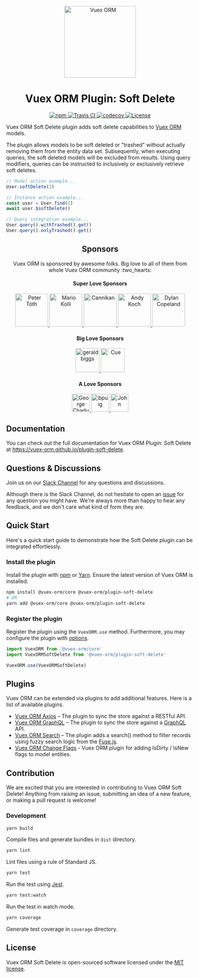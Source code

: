 <p align="center">
  <img width="192" src="https://github.com/vuex-orm/vuex-orm/raw/master/logo-vuex-orm.png" alt="Vuex ORM">
</p>

<h1 align="center">Vuex ORM Plugin: Soft Delete</h1>

<p align="center">
  <a href="https://www.npmjs.com/package/@vuex-orm/plugin-soft-delete">
    <img alt="npm" src="https://img.shields.io/npm/v/@vuex-orm/plugin-soft-delete?color=blue" alt="npm">
  </a>
  <a href="https://travis-ci.org/vuex-orm/plugin-soft-delete">
    <img src="https://travis-ci.org/vuex-orm/plugin-soft-delete.svg?branch=master" alt="Travis CI">
  </a>
  <a href="https://codecov.io/gh/vuex-orm/plugin-soft-delete">
    <img src="https://codecov.io/gh/vuex-orm/plugin-soft-delete/branch/master/graph/badge.svg" alt="codecov">
  </a>
  <a href="https://github.com/vuex-orm/plugin-soft-delete/blob/master/LICENSE.md">
    <img src="https://img.shields.io/npm/l/@vuex-orm/plugin-soft-delete.svg" alt="License">
  </a>
</p>

Vuex ORM Soft Delete plugin adds soft delete capabilities to [Vuex ORM](https://github.com/vuex-orm/vuex-orm) models.

The plugin allows models to be soft deleted or "trashed" without actually removing them from the entity data set. Subsequently, when executing queries, the soft deleted models will be excluded from results. Using query modifiers, queries can be instructed to inclusively or exclusively retrieve soft deletes.

```js
// Model action example...
User.softDelete(1)

// Instance action example...
const user = User.find(1)
await user.$softDelete()

// Query integration example...
User.query().withTrashed().get()
User.query().onlyTrashed().get()
```

<h2 align="center">Sponsors</h2>

<p align="center">Vuex ORM is sponsored by awesome folks. Big love to all of them from whole Vuex ORM community :two_hearts:</p>

<h4 align="center">Super Love Sponsors</h4>

<div align="center">
  <a href="https://github.com/petertoth">
    <img src="https://avatars2.githubusercontent.com/u/3661783?s=460&v=4" alt="Peter Tóth" width="88">
  </a>
  <a href="https://github.com/phaust">
    <img src="https://avatars1.githubusercontent.com/u/2367770?s=460&v=4" alt="Mario Kolli" width="88">
  </a>
  <a href="https://github.com/cannikan">
    <img src="https://avatars2.githubusercontent.com/u/21893904?s=460&v=4" alt="Cannikan" width="88">
  </a>
  <a href="https://github.com/somazx">
    <img src="https://avatars0.githubusercontent.com/u/7306?s=460&v=4" alt="Andy Koch" width="88">
  </a>
  <a href="https://github.com/dylancopeland">
    <img src="https://avatars1.githubusercontent.com/u/99355?s=460&v=4" alt="Dylan Copeland" width="88">
  </a>
</div>

<h4 align="center">Big Love Sponsors</h4>

<p align="center">
  <a href="https://github.com/geraldbiggs">
    <img src="https://avatars1.githubusercontent.com/u/3213608?s=460&v=4" alt="geraldbiggs" width="64">
  </a>
  <a href="https://github.com/cuebit">
    <img src="https://avatars0.githubusercontent.com/u/1493221?s=460&v=4" alt="Cue" width="64">
  </a>
</p>

<h4 align="center">A Love Sponsors</h4>

<p align="center">
  <a href="https://github.com/georgechaduneli">
    <img src="https://avatars1.githubusercontent.com/u/9340753?s=460&v=4" alt="George Chaduneli" width="48">
  </a>
  <a href="https://github.com/bpuig">
    <img src="https://avatars3.githubusercontent.com/u/22938625?s=460&v=4" alt="bpuig" width="48">
  </a>
  <a href="https://github.com/robokozo">
    <img src="https://avatars2.githubusercontent.com/u/1719221?s=400&u=b5739798ee9a3d713f5ca3bd3d6a086c13d229a3&v=4" alt="John" width="48">
  </a>
</p>

## Documentation

You can check out the full documentation for Vuex ORM Plugin: Soft Delete at https://vuex-orm.github.io/plugin-soft-delete.

## Questions & Discussions

Join us on our [Slack Channel](https://join.slack.com/t/vuex-orm/shared_invite/enQtNDQ0NjE3NTgyOTY2LTc1YTI2N2FjMGRlNGNmMzBkMGZlMmYxOTgzYzkzZDM2OTQ3OGExZDRkN2FmMGQ1MGJlOWM1NjU0MmRiN2VhYzQ) for any questions and discussions.

Although there is the Slack Channel, do not hesitate to open an [issue](https://github.com/vuex-orm/plugin-soft-delete/issues) for any question you might have. We're always more than happy to hear any feedback, and we don't care what kind of form they are.

## Quick Start

Here's a quick start guide to demonstrate how the Soft Delete plugin can be integrated effortlessly.

### Install the plugin

Install the plugin with [npm](https://www.npmjs.com/) or [Yarn](https://yarnpkg.com/). Ensure the latest version of Vuex ORM is installed.

```bash
npm install @vuex-orm/core @vuex-orm/plugin-soft-delete
# OR
yarn add @vuex-orm/core @vuex-orm/plugin-soft-delete
```

### Register the plugin

Register the plugin using the `VuexORM.use` method. Furthermore, you may configure the plugin with [options](https://vuex-orm.github.io/plugin-soft-delete/guide/options).

```js
import VuexORM from '@vuex-orm/core'
import VuexORMSoftDelete from '@vuex-orm/plugin-soft-delete'

VuexORM.use(VuexORMSoftDelete)
```

## Plugins

Vuex ORM can be extended via plugins to add additional features. Here is a list of available plugins.

- [Vuex ORM Axios](https://github.com/vuex-orm/plugin-axios) – The plugin to sync the store against a RESTful API.
- [Vuex ORM GraphQL](https://github.com/vuex-orm/plugin-graphql) – The plugin to sync the store against a [GraphQL](https://graphql.org) API.
- [Vuex ORM Search](https://github.com/vuex-orm/plugin-search) – The plugin adds a search() method to filter records using fuzzy search logic from the [Fuse.js](http://fusejs.io).
- [Vuex ORM Change Flags](https://github.com/vuex-orm/plugin-change-flags) - Vuex ORM plugin for adding IsDirty / IsNew flags to model entities.

## Contribution

We are excited that you are interested in contributing to Vuex ORM Soft Delete! Anything from raising an issue, submitting an idea of a new feature, or making a pull request is welcome!

### Development

```bash
yarn build
```

Compile files and generate bundles in `dist` directory.

```bash
yarn lint
```

Lint files using a rule of Standard JS.

```bash
yarn test
```

Run the test using [Jest](https://jestjs.io/).

```bash
yarn test:watch
```

Run the test in watch mode.

```bash
yarn coverage
```

Generate test coverage in `coverage` directory.

## License

Vuex ORM Soft Delete is open-sourced software licensed under the [MIT license](LICENSE).
